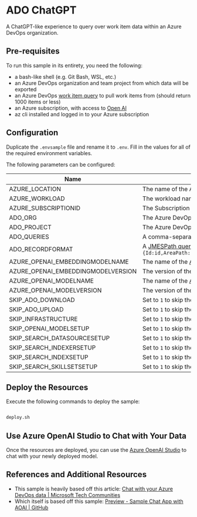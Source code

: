 # ADO ChatGPT

A ChatGPT-like experience to query over work item data within an Azure DevOps
organization.

## Pre-requisites

To run this sample in its entirety, you need the following:

- a bash-like shell (e.g. Git Bash, WSL, etc.)
- an Azure DevOps organization and team project from which data will be exported
- an Azure DevOps
  [work item query](https://learn.microsoft.com/en-us/azure/devops/boards/queries/using-queries?view=azure-devops&tabs=browser)
  to pull work items from (should return 1000 items or less)
- an Azure subscription, with access to [Open AI](https://aka.ms/oai/access)
- az cli installed and logged in to your Azure subscription

## Configuration

Duplicate the `.envsample` file and rename it to `.env`. Fill in the values for
all of the required environment variables.

The following parameters can be configured:

| Name                               | Description                                                                                                                                                                                                                                                                                                                                                                                                                                                                                                                                                                                                                                       | Required? |
| ---------------------------------- | ------------------------------------------------------------------------------------------------------------------------------------------------------------------------------------------------------------------------------------------------------------------------------------------------------------------------------------------------------------------------------------------------------------------------------------------------------------------------------------------------------------------------------------------------------------------------------------------------------------------------------------------------- | --------- |
| AZURE_LOCATION                     | The name of the Azure region to deploy to; a list can be found by running `az account list-locations -o table --query "[].displayName"`                                                                                                                                                                                                                                                                                                                                                                                                                                                                                                           | Yes       |
| AZURE_WORKLOAD                     | The workload name to be used when creating Azure resources; keep short and limited to A-z, 0-9, and hyphens                                                                                                                                                                                                                                                                                                                                                                                                                                                                                                                                       | Yes       |
| AZURE_SUBSCRIPTIONID               | The Subscription ID (GUID) that this sample will be deployed to                                                                                                                                                                                                                                                                                                                                                                                                                                                                                                                                                                                   | Yes       |
| ADO_ORG                            | The Azure DevOps organization name work items will be exported from                                                                                                                                                                                                                                                                                                                                                                                                                                                                                                                                                                               | Yes       |
| ADO_PROJECT                        | The Azure DevOps project name work items will be exported from                                                                                                                                                                                                                                                                                                                                                                                                                                                                                                                                                                                    | Yes       |
| ADO_QUERIES                        | A comma-separated list of query IDs that work items will be pulled from                                                                                                                                                                                                                                                                                                                                                                                                                                                                                                                                                                           | Yes       |
| ADO_RECORDFORMAT                   | A [JMESPath query](https://jmespath.org) to flatten the ADO [work item JSON](https://learn.microsoft.com/en-us/rest/api/azure/devops/wit/work-items/get-work-item?view=azure-devops-rest-7.1&tabs=HTTP); defaults to: `{Id:id,AreaPath:fields."System.AreaPath",AssignedTo:fields."System.AssignedTo".displayName,State:fields."System.State",CreatedDate:fields."System.CreatedDate",ChangedDate:fields."System.ChangedDate",Title:fields."System.Title",StateChangeDate:fields."Microsoft.VSTS.Common.StateChangeDate",ClosedDate:fields."Microsoft.VSTS.Common.ClosedDate",Description:fields."System.Description",Tags:fields."System.Tags"}` | Yes       |
| AZURE_OPENAI_EMBEDDINGMODELNAME    | The name of the [Azure OpenAI Model](https://learn.microsoft.com/en-us/azure/ai-services/openai/concepts/models#model-summary-table-and-region-availability) to use for embedding vectors into the Azure AI Search index (recommended to use `text-embedding-ada-002` or equivalent)                                                                                                                                                                                                                                                                                                                                                              | Yes       |
| AZURE_OPENAI_EMBEDDINGMODELVERSION | The version of the [Azure OpenAI Model](https://learn.microsoft.com/en-us/azure/ai-services/openai/concepts/models#model-summary-table-and-region-availability) to use for embedding vectors into the Azure AI Search index (recommended to use `2` or equivalent)                                                                                                                                                                                                                                                                                                                                                                                | Yes       |
| AZURE_OPENAI_MODELNAME             | The name of the [Azure OpenAI Model](https://learn.microsoft.com/en-us/azure/ai-services/openai/concepts/models#model-summary-table-and-region-availability) to use for querying the Azure AI Search index (recommended to use `gpt-35-turbo-16k` or equivalent)                                                                                                                                                                                                                                                                                                                                                                                  | Yes       |
| AZURE_OPENAI_MODELVERSION          | The version of the [Azure OpenAI Model](https://learn.microsoft.com/en-us/azure/ai-services/openai/concepts/models#model-summary-table-and-region-availability) to use for querying the Azure AI Search index (recommended to use `0613` or equivalent)                                                                                                                                                                                                                                                                                                                                                                                           | No        |
| SKIP_ADO_DOWNLOAD                  | Set to `1` to skip the ADO Work Item download process                                                                                                                                                                                                                                                                                                                                                                                                                                                                                                                                                                                             | No        |
| SKIP_ADO_UPLOAD                    | Set to `1` to skip the ADO Work Item upload to Azure Storage process                                                                                                                                                                                                                                                                                                                                                                                                                                                                                                                                                                              | No        |
| SKIP_INFRASTRUCTURE                | Set to `1` to skip the Azure infrastructure deployment process                                                                                                                                                                                                                                                                                                                                                                                                                                                                                                                                                                                    | No        |
| SKIP_OPENAI_MODELSETUP             | Set to `1` to skip the Azure Open AI model setup process                                                                                                                                                                                                                                                                                                                                                                                                                                                                                                                                                                                          | No        |
| SKIP_SEARCH_DATASOURCESETUP        | Set to `1` to skip the Azure AI Search data source setup process                                                                                                                                                                                                                                                                                                                                                                                                                                                                                                                                                                                  | No        |
| SKIP_SEARCH_INDEXERSETUP           | Set to `1` to skip the Azure AI Search indexer setup process                                                                                                                                                                                                                                                                                                                                                                                                                                                                                                                                                                                      | No        |
| SKIP_SEARCH_INDEXSETUP             | Set to `1` to skip the Azure AI Search index setup process                                                                                                                                                                                                                                                                                                                                                                                                                                                                                                                                                                                        | No        |
| SKIP_SEARCH_SKILLSETSETUP          | Set to `1` to skip the Azure AI Search skill set setup process                                                                                                                                                                                                                                                                                                                                                                                                                                                                                                                                                                                    | No        |

## Deploy the Resources

Execute the following commands to deploy the sample:

```bash

deploy.sh

```

## Use Azure OpenAI Studio to Chat with Your Data

Once the resources are deployed, you can use the
[Azure OpenAI Studio](https://oai.azure.com/portal/) to chat with your newly
deployed model.

## References and Additional Resources

- This sample is heavily based off this article:
  [Chat with your Azure DevOps data | Microsoft Tech Communities](https://techcommunity.microsoft.com/t5/fasttrack-for-azure/chat-with-your-azure-devops-data/ba-p/4017784)
- Which itself is based off this sample:
  [Preview - Sample Chat App with AOAI | GitHub](https://github.com/microsoft/sample-app-aoai-chatGPT)
